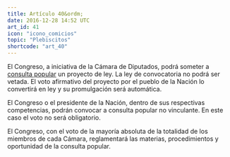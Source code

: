 ```yaml
---
title: Artículo 40&ordm;
date: 2016-12-28 14:52 UTC
art_id: 41
icon: "icono_comicios"
topic: "Plebiscitos"
shortcode: "art_40"
---
```

El Congreso, a iniciativa de la Cámara de Diputados, podrá someter a [consulta popular](http://es.wikipedia.org/wiki/Consulta_popular) un proyecto de ley. La ley de convocatoria no podrá ser vetada. El voto afirmativo del proyecto por el pueblo de la Nación lo convertirá en ley y su promulgación será automática.

El Congreso o el presidente de la Nación, dentro de sus respectivas competencias, podrán convocar a consulta popular no vinculante. En este caso el voto no será obligatorio.

El Congreso, con el voto de la mayoría absoluta de la totalidad de los miembros de cada Cámara, reglamentará las materias, procedimientos y oportunidad de la consulta popular.
